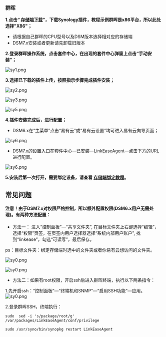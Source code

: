 ### 群晖

**1.点击“ [存储端下载](https://www.linkease.com/rd/linkease-syonlogy/)”，下载Synology插件，教程示例群晖是x86平台，所以此处选择"X86"；**

<!-- <font color="#ff0000">*请根据自己电脑上的CPU型号选择相对应的存储端</font><br /> -->
* 请根据自己群晖的CPU型号以及DSM版本选择相对应的存储端
* DSM7.x安装或者更新请先卸载旧版本

<!-- ![sy0.png](./synology/sy0.jpg) -->

**2.登录群晖操作系统，点击套件中心，在出现的套件中心弹窗上点击“手动安装”；**

![sy1.png](./synology/sy1.png)

**3.选择已下载的插件上传，按照指示步骤完成插件安装；**

![sy2.png](./synology/sy2.png)

![sy3.png](./synology/sy3.png)

![sy5.png](./synology/sy5.png)

**4.插件安装完成后，进行配置；**

* DSM6.x在“主菜单”点击“易有云”或“易有云设置”均可进入易有云向导页面；

![sy6.png](./synology/sy6.png)

* DSM7.x的设置入口在套件中心—已安装—LinkEaseAgent—点击下方的URL进行配置。

![sy6.png](./synology/linkeaseAgent_url.jpg)

**5.安装后第一次打开，需要绑定设备，请查看 [存储端绑定教程](/zh/guide/linkease_app/bind.md)。**

## 常见问题
#### 注意！由于DSM7.x对权限严格控制，所以额外配置权限(DSM6.x用户无需处理)。有两种方法配置：

- 方法一： 进入“控制面板”—“共享文件夹”, 在目标文件夹上右键选择“编辑”，选择“权限”页签，在页签内用户选择器选择“系统内部用户账户”, 找到“linkease”，勾选“可读写”，最后保存。

ps：目标文件夹：绑定存储端时选中的文件夹或者你易有云想访问的文件夹。

![sy0.png](./synology/syno_edit_permissions-1.jpg)

![sy0.png](./synology/syno_edit_permissions-2.jpg)

- 方法二：如果有root权限，开启ssh后进入群晖终端，执行以下两条指令：

1.先开启ssh：“控制面板”—“终端机和SNMP”—“启用SSH功能”—应用。
![sy0.png](./synology/syno_enable_ssh.jpg)

2.登录群晖SSH，终端执行：
```
sudo  sed -i 's/package/root/g' /var/packages/LinkEaseAgent/conf/privilege

sudo /usr/syno/bin/synopkg restart LinkEaseAgent
```
